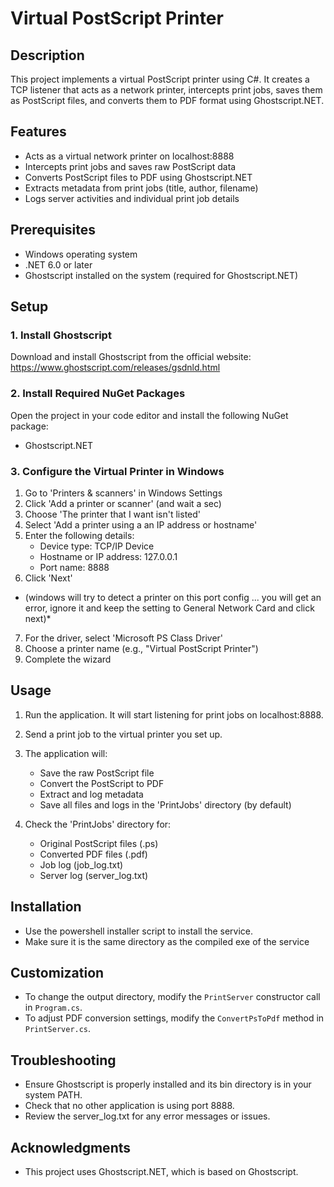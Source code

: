 # Virtual PostScript Printer

## Description

This project implements a virtual PostScript printer using C#. It creates a TCP listener that acts as a network printer, intercepts print jobs, saves them as PostScript files, and converts them to PDF format using Ghostscript.NET.

## Features

- Acts as a virtual network printer on localhost:8888
- Intercepts print jobs and saves raw PostScript data
- Converts PostScript files to PDF using Ghostscript.NET
- Extracts metadata from print jobs (title, author, filename)
- Logs server activities and individual print job details

## Prerequisites

- Windows operating system
- .NET 6.0 or later
- Ghostscript installed on the system (required for Ghostscript.NET)

## Setup

### 1. Install Ghostscript

Download and install Ghostscript from the official website: https://www.ghostscript.com/releases/gsdnld.html

### 2. Install Required NuGet Packages

Open the project in your code editor and install the following NuGet package:

- Ghostscript.NET

### 3. Configure the Virtual Printer in Windows

1. Go to 'Printers & scanners' in Windows Settings
2. Click 'Add a printer or scanner' (and wait a sec)
3. Choose 'The printer that I want isn't listed'
4. Select 'Add a printer using a an IP address or hostname'
5. Enter the following details:
   - Device type: TCP/IP Device
   - Hostname or IP address: 127.0.0.1
   - Port name: 8888
6. Click 'Next'

- (windows will try to detect a printer on this port config ... you will get an error, ignore it and keep the setting to General Network Card and click next)\*

7. For the driver, select 'Microsoft PS Class Driver'
8. Choose a printer name (e.g., "Virtual PostScript Printer")
9. Complete the wizard

## Usage

1. Run the application. It will start listening for print jobs on localhost:8888.

2. Send a print job to the virtual printer you set up.

3. The application will:

   - Save the raw PostScript file
   - Convert the PostScript to PDF
   - Extract and log metadata
   - Save all files and logs in the 'PrintJobs' directory (by default)

4. Check the 'PrintJobs' directory for:
   - Original PostScript files (.ps)
   - Converted PDF files (.pdf)
   - Job log (job_log.txt)
   - Server log (server_log.txt)

## Installation

- Use the powershell installer script to install the service.
- Make sure it is the same directory as the compiled exe of the service

## Customization

- To change the output directory, modify the `PrintServer` constructor call in `Program.cs`.
- To adjust PDF conversion settings, modify the `ConvertPsToPdf` method in `PrintServer.cs`.

## Troubleshooting

- Ensure Ghostscript is properly installed and its bin directory is in your system PATH.
- Check that no other application is using port 8888.
- Review the server_log.txt for any error messages or issues.

## Acknowledgments

- This project uses Ghostscript.NET, which is based on Ghostscript.
